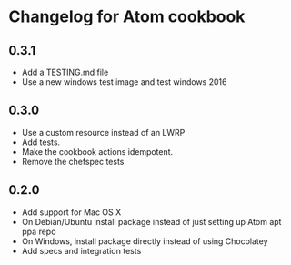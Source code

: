 # Changelog for Atom cookbook

## 0.3.1

* Add a TESTING.md file
* Use a new windows test image and test windows 2016

## 0.3.0

* Use a custom resource instead of an LWRP
* Add tests.
* Make the cookbook actions idempotent.
* Remove the chefspec tests

## 0.2.0

* Add support for Mac OS X
* On Debian/Ubuntu install package instead of just setting up Atom apt ppa repo
* On Windows, install package directly instead of using Chocolatey
* Add specs and integration tests
